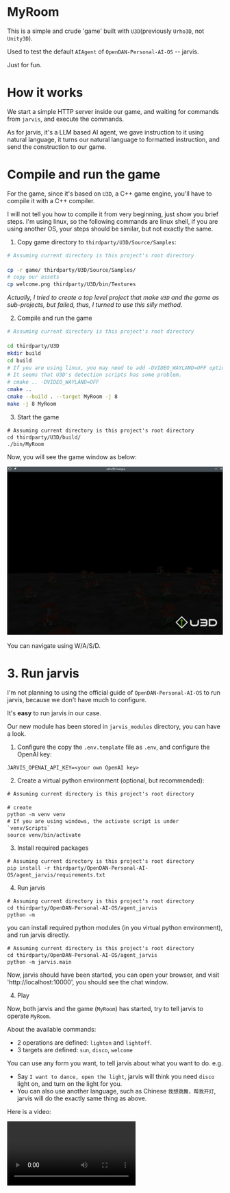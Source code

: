 # MyRoom

This is a simple and crude 'game' built with `U3D`(previously `Urho3D`, not `Unity3D`).

Used to test the default `AIAgent` of `OpenDAN-Personal-AI-OS` -- jarvis.

Just for fun.

# How it works

We start a simple HTTP server inside our game, and waiting for commands from `jarvis`,
and execute the commands.

As for jarvis, it's a LLM based AI agent, we gave instruction to it using natural language,
it turns our natural language to formatted instruction, and send the construction to our game.

# Compile and run the game

For the game, since it's based on `U3D`, a C++ game engine, you'll have to compile it with a C++ compiler.

I will not tell you how to compile it from very beginning, just show you brief steps. I'm using
linux, so the following commands are linux shell, if you are using another OS, your steps should be similar,
but not exactly the same.

1. Copy game directory to `thirdparty/U3D/Source/Samples`:

```bash
# Assuming current directory is this project's root directory

cp -r game/ thirdparty/U3D/Source/Samples/
# copy our assets
cp welcome.png thirdparty/U3D/bin/Textures
```
*Actually, I tried to create a top level project that make `U3D` and the game as sub-projects, but failed, thus, I turned to use this silly method.*


2. Compile and run the game

```bash
# Assuming current directory is this project's root directory

cd thirdparty/U3D
mkdir build
cd build
# If you are using linux, you may need to add -DVIDEO_WAYLAND=OFF option depending on you enviroment.
# It seems that U3D's detection scripts has some problem. 
# cmake .. -DVIDEO_WAYLAND=OFF
cmake ..
cmake --build . --target MyRoom -j 8
make -j 8 MyRoom
```

3. Start the game

```
# Assuming current directory is this project's root directory
cd thirdparty/U3D/build/
./bin/MyRoom
```

Now, you will see the game window as below:

![game.png](doc/game.png)

You can navigate using W/A/S/D.

# 3. Run jarvis

I'm not planning to using the official guide of `OpenDAN-Personal-AI-OS` to run jarvis, because we don't have much to configure.

It's **easy** to run jarvis in our case.

Our new module has been stored in `jarvis_modules` directory, you can have a look.

1. Configure the copy the `.env.template` file as `.env`, and configure the OpenAI key:

```
JARVIS_OPENAI_API_KEY=<your own OpenAI key>
```

2. Create a virtual python environment (optional, but recommended):

```
# Assuming current directory is this project's root directory

# create 
python -m venv venv
# If you are using windows, the activate script is under `venv/Scripts`
source venv/bin/activate
```

3. Install required packages

```
# Assuming current directory is this project's root directory
pip install -r thirdparty/OpenDAN-Personal-AI-OS/agent_jarvis/requirements.txt
```

4. Run jarvis

```
# Assuming current directory is this project's root directory
cd thirdparty/OpenDAN-Personal-AI-OS/agent_jarvis
python -m 
```


you can install required python modules (in you virtual python environment), and run jarvis directly.

```
# Assuming current directory is this project's root directory
cd thirdparty/OpenDAN-Personal-AI-OS/agent_jarvis
python -m jarvis.main
```

Now, jarvis should have been started, you can open your browser, and visit 'http://localhost:10000',
you should see the chat window.

4. Play

Now, both jarvis and the game (`MyRoom`) has started, try to tell jarvis to operate `MyRoom`.

About the available commands:

- 2 operations are defined: `lighton` and `lightoff`.
- 3 targets are defined: `sun`, `disco`, `welcome`

You can use any form you want, to tell jarvis about what you want to do.
e.g.

- Say `I want to dance, open the light`, jarvis will think you need `disco` light on, and turn on the light for you.
- You can also use another language, such as Chinese `我想跳舞，帮我开灯`, jarvis will do the exactly same thing as above.

Here is a video:

<video src="doc/video.mp4"></video>
